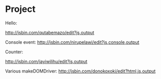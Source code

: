 # Project

Hello:

  http://jsbin.com/qutabemazo/edit?js,output
  
  Console event:
    http://jsbin.com/nirupelawi/edit?js,console,output

Counter:

  http://jsbin.com/jayiwilihu/edit?js,output
  
Various makeDOMDriver:
  http://jsbin.com/donokoxoki/edit?html,js,output
